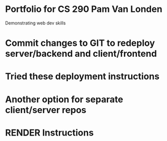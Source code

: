 # Portfolio for CS 290 Pam Van Londen
 Demonstrating web dev skills

# Commit changes to GIT to redeploy server/backend and client/frontend

# Tried these deployment instructions
<!-- third try
https://coding-boot-camp.github.io/full-stack/render/deploy-mern-stack-with-render-guide

second try
https://www.youtube.com/watch?v=ZsFwpjFmpFQ Read the comments for server path
# https://github.com/JonVadar/YouTube_videos/tree/main/MERN%20stack 
-->

# Another option for separate client/server repos
<!-- https://www.youtube.com/watch?v=v-gNinaxZkA -->


# RENDER Instructions
<!-- 
1. Create a GitHub Repository with new name.
2. Update folder structure and make server.js file
    1. React folder goes into the server folder.
    2. Move imports into the server.js file in the root.
        See server.js file for setup.
        *** Unsure what to leave in the controller and model files when moving some functions into the server.js folder. 
    3. Define paths and ports. 
3. Push your MERN stack project to a GitHub repository.
4. at Render:
    1. Sign up using your GitHub account.
    2. Create a New Web Service:
    3. Connect your GitHub repository. Branch is main.
    4. Update settings
        main branch
        root directory is ./server or server 
        npm run build (build)
        node server.js (start)
    5. Update Env with your existing .env file text. 
    6. Deploy.
    7. Clear cache and deploy when making changes. 

-->